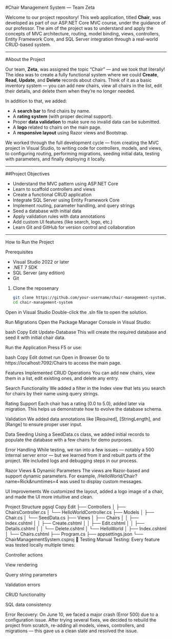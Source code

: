 #Chair Management System — Team Zeta

Welcome to our project repository! This web application, titled **Chair**, was developed as part of our ASP.NET Core MVC course, under the guidance of our professor. The aim of the project was to understand and apply the concepts of MVC architecture, routing, model binding, views, controllers, Entity Framework Core, and SQL Server integration through a real-world CRUD-based system.

---

#About the Project

Our team, **Zeta**, was assigned the topic “Chair” — and we took that literally! The idea was to create a fully functional system where we could **Create**, **Read**, **Update**, and **Delete** records about chairs. Think of it as a basic inventory system — you can add new chairs, view all chairs in the list, edit their details, and delete them when they’re no longer needed.

In addition to that, we added:
- A **search bar** to find chairs by name.
- A **rating system** (with proper decimal support).
- Proper **data validation** to make sure no invalid data can be submitted.
- A **logo** related to chairs on the main page.
- A **responsive layout** using Razor views and Bootstrap.

We worked through the full development cycle — from creating the MVC project in Visual Studio, to writing code for controllers, models, and views, to configuring routing, performing migrations, seeding initial data, testing with parameters, and finally deploying it locally.

---

##Project Objectives

- Understand the MVC pattern using ASP.NET Core
- Learn to scaffold controllers and views
- Create a functional CRUD application
- Integrate SQL Server using Entity Framework Core
- Implement routing, parameter handling, and query strings
- Seed a database with initial data
- Apply validation rules with data annotations
- Add custom UI features (like search, logo, etc.)
- Learn Git and GitHub for version control and collaboration

---

How to Run the Project

Prerequisites
- Visual Studio 2022 or later
- .NET 7 SDK
- SQL Server (any edition)
- Git

1. Clone the reposenary
   ```bash
   git clone https://github.com/your-username/chair-management-system.git
   cd chair-management-system
Open in Visual Studio
Double-click the .sln file to open the solution.

Run Migrations
Open the Package Manager Console in Visual Studio:

bash
Copy
Edit
Update-Database
This will create the required database and seed it with initial chair data.

Run the Application
Press F5 or use:

bash
Copy
Edit
dotnet run
Open in Browser
Go to https://localhost:7092/Chairs to access the main page.

Features Implemented
CRUD Operations
You can add new chairs, view them in a list, edit existing ones, and delete any entry.

Search Functionality
We added a filter in the Index view that lets you search for chairs by their name using query strings.

Rating Support
Each chair has a rating (0.0 to 5.0), added later via migration. This helps us demonstrate how to evolve the database schema.

Validation
We added data annotations like [Required], [StringLength], and [Range] to ensure proper user input.

Data Seeding
Using a SeedData.cs class, we added initial records to populate the database with a few chairs for demo purposes.

Error Handling
While testing, we ran into a few issues — notably a 500 internal server error — but we learned from it and rebuilt parts of the project. We included logs and debugging steps in our process.

Razor Views & Dynamic Parameters
The views are Razor-based and support dynamic parameters. For example, /HelloWorld/Chair?name=Rick&numtimes=4 was used to display custom messages.

UI Improvements
We customized the layout, added a logo image of a chair, and made the UI more intuitive and clean.

Project Structure
pgsql
Copy
Edit
├── Controllers
│   ├── ChairsController.cs
│   └── HelloWorldController.cs
├── Models
│   ├── Chair.cs
│   └── SeedData.cs
├── Views
│   ├── Chairs
│   │   ├── Index.cshtml
│   │   ├── Create.cshtml
│   │   ├── Edit.cshtml
│   │   ├── Details.cshtml
│   │   └── Delete.cshtml
│   └── HelloWorld
│       ├── Index.cshtml
│       └── Chairs.cshtml
├── Program.cs
├── appsettings.json
└── ChairManagementSystem.csproj
🧪 Testing
Manual Testing:
Every feature was tested locally multiple times:

Controller actions

View rendering

Query string parameters

Validation errors

CRUD functionality

SQL data consistency

Error Recovery:
On June 10, we faced a major crash (Error 500) due to a configuration issue. After trying several fixes, we decided to rebuild the project from scratch, re-adding all models, views, controllers, and migrations — this gave us a clean slate and resolved the issue.
